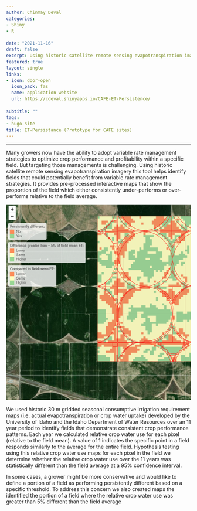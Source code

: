 ```yaml
---
author: Chinmay Deval
categories:
- Shiny
- R

date: "2021-11-16"
draft: false
excerpt: Using historic satellite remote sensing evapotranspiration imagery this tool helps identify fields that could potentially benefit from variable rate management strategies.
featured: true
layout: single
links:
- icon: door-open
  icon_pack: fas
  name: application website
  url: https://cdeval.shinyapps.io/CAFE-ET-Persistence/

subtitle: ""
tags:
- hugo-site
title: ET-Persistance (Prototype for CAFE sites)
---
```

***
Many growers now have the ability to adopt variable rate management strategies to optimize crop performance and profitability within a specific field. But targeting those managements is challenging. Using historic satellite remote sensing evapotranspiration imagery this tool helps identify fields that could potentially benefit from variable rate management strategies. It provides pre-processed interactive maps that show the proportion of the field which either consistently under-performs or over-performs relative to the field average.

<p align="center">
  <img src="ET_featured.PNG">
</p>

We used historic 30 m gridded seasonal consumptive irrigation requirement maps (i.e. actual evapotranspiration or crop water uptake) developed by the University of Idaho and the Idaho Department of Water Resources over an 11 year period to identify fields that demonstrate consistent crop performance patterns. Each year we calculated relative crop water use for each pixel (relative to the field mean). A value of 1 indicates the specific point in a field responds similarly to the average for the entire field.  Hypothesis testing using this relative crop water use maps for each pixel in the field we determine whether the relative crop water use over the 11 years was statistically different than the field average at a 95% confidence interval.  

In some cases, a grower might be more conservative and would like to define a portion of a field as performing persistently different based on a specific threshold. To address this concern we also created maps the identified the portion of a field where the relative crop water use was greater than 5% different than the field average
